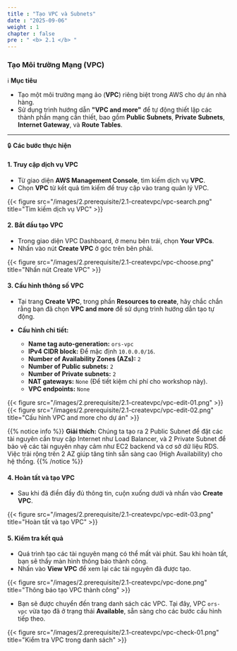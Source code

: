 ```yaml
---
title : "Tạo VPC và Subnets"
date : "2025-09-06" 
weight : 1 
chapter : false
pre : " <b> 2.1 </b> "
---
```


### Tạo Môi trường Mạng (VPC)

ℹ️ **Mục tiêu**

*   Tạo một môi trường mạng ảo (**VPC**) riêng biệt trong AWS cho dự án nhà hàng.
*   Sử dụng trình hướng dẫn **"VPC and more"** để tự động thiết lập các thành phần mạng cần thiết, bao gồm **Public Subnets**, **Private Subnets**, **Internet Gateway**, và **Route Tables**.

---

🔒 **Các bước thực hiện**

#### **1. Truy cập dịch vụ VPC**

*   Từ giao diện **AWS Management Console**, tìm kiếm dịch vụ **VPC**.
*   Chọn **VPC** từ kết quả tìm kiếm để truy cập vào trang quản lý VPC.

{{< figure src="/images/2.prerequisite/2.1-createvpc/vpc-search.png" title="Tìm kiếm dịch vụ VPC" >}}

#### **2. Bắt đầu tạo VPC**

*   Trong giao diện VPC Dashboard, ở menu bên trái, chọn **Your VPCs**.
*   Nhấn vào nút **Create VPC** ở góc trên bên phải.

{{< figure src="/images/2.prerequisite/2.1-createvpc/vpc-choose.png" title="Nhấn nút Create VPC" >}}

#### **3. Cấu hình thông số VPC**

*   Tại trang **Create VPC**, trong phần **Resources to create**, hãy chắc chắn rằng bạn đã chọn **VPC and more** để sử dụng trình hướng dẫn tạo tự động.

*   **Cấu hình chi tiết:**
    *   **Name tag auto-generation:** `ors-vpc`
    *   **IPv4 CIDR block:** Để mặc định `10.0.0.0/16`.
    *   **Number of Availability Zones (AZs):** `2`
    *   **Number of Public subnets:** `2`
    *   **Number of Private subnets:** `2`
    *   **NAT gateways:** `None` (Để tiết kiệm chi phí cho workshop này).
    *   **VPC endpoints:** `None`

{{< figure src="/images/2.prerequisite/2.1-createvpc/vpc-edit-01.png" >}}
{{< figure src="/images/2.prerequisite/2.1-createvpc/vpc-edit-02.png" title="Cấu hình VPC and more cho dự án" >}}

{{% notice info %}}
**Giải thích:** Chúng ta tạo ra 2 Public Subnet để đặt các tài nguyên cần truy cập Internet như Load Balancer, và 2 Private Subnet để bảo vệ các tài nguyên nhạy cảm như EC2 backend và cơ sở dữ liệu RDS. Việc trải rộng trên 2 AZ giúp tăng tính sẵn sàng cao (High Availability) cho hệ thống.
{{% /notice %}}

#### **4. Hoàn tất và tạo VPC**

*   Sau khi đã điền đầy đủ thông tin, cuộn xuống dưới và nhấn vào **Create VPC**.

{{< figure src="/images/2.prerequisite/2.1-createvpc/vpc-edit-03.png" title="Hoàn tất và tạo VPC" >}}

#### **5. Kiểm tra kết quả**

*   Quá trình tạo các tài nguyên mạng có thể mất vài phút. Sau khi hoàn tất, bạn sẽ thấy màn hình thông báo thành công.
*   Nhấn vào **View VPC** để xem lại các tài nguyên đã được tạo.

{{< figure src="/images/2.prerequisite/2.1-createvpc/vpc-done.png" title="Thông báo tạo VPC thành công" >}}

*   Bạn sẽ được chuyển đến trang danh sách các VPC. Tại đây, VPC `ors-vpc` vừa tạo đã ở trạng thái **Available**, sẵn sàng cho các bước cấu hình tiếp theo.

{{< figure src="/images/2.prerequisite/2.1-createvpc/vpc-check-01.png" title="Kiểm tra VPC trong danh sách" >}}